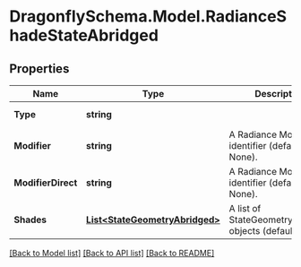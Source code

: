 
# DragonflySchema.Model.RadianceShadeStateAbridged

## Properties

Name | Type | Description | Notes
------------ | ------------- | ------------- | -------------
**Type** | **string** |  | [optional] [readonly] [default to "RadianceShadeStateAbridged"]
**Modifier** | **string** | A Radiance Modifier identifier (default: None). | [optional] 
**ModifierDirect** | **string** | A Radiance Modifier identifier (default: None). | [optional] 
**Shades** | [**List&lt;StateGeometryAbridged&gt;**](StateGeometryAbridged.md) | A list of StateGeometryAbridged objects (default: None). | [optional] 

[[Back to Model list]](../README.md#documentation-for-models)
[[Back to API list]](../README.md#documentation-for-api-endpoints)
[[Back to README]](../README.md)

